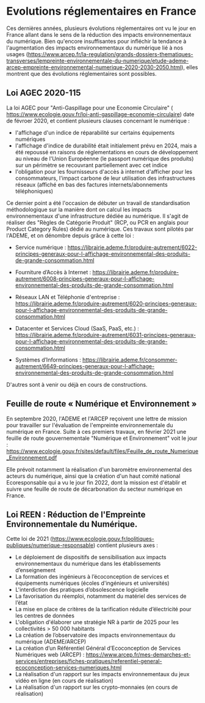 # Evolutions réglementaires en France

Ces dernières années, plusieurs évolutions réglementaires ont vu le jour en France allant dans le sens de la réduction des impacts environnementaux du numérique.
Bien qu'encore insuffisantes pour infléchir la tendance à l'augmentation des impacts environnementaux du numérique lié à nos usages (https://www.arcep.fr/la-regulation/grands-dossiers-thematiques-transverses/lempreinte-environnementale-du-numerique/etude-ademe-arcep-empreinte-environnemental-numerique-2020-2030-2050.html), elles montrent que des évolutions réglementaires sont possibles.

## Loi AGEC 2020-115
La loi AGEC pour "Anti-Gaspillage pour une Economie Circulaire" ( https://www.ecologie.gouv.fr/loi-anti-gaspillage-economie-circulaire) date de févroer 2020, et contient plusieurs clauses concernant le numérique :

- l'affichage d'un indice de réparabilité sur certains équipements numériques 
- l'affichage d'indice de durabilité était initialement prévu en 2024, mais a été repoussé en raisons de réglementations en cours de développement au niveau de l'Union Européenne (le passport numérique des produits) sur un périmètre se recouvrant partiellement avec cet indice
- l'obligation pour les fournisseurs d'accès à internet d'afficher pour les consommateurs, l'impact carbone de leur utilisation des infrastructures réseaux (affiché en bas des factures internets/abonnements téléphoniques)

Ce dernier point a été l'occasion de débuter un travail de standardisation méthodologique sur la manière dont on calcul les impacts environnementaux d'une infrastructure dédiée au numérique. Il s'agit de réaliser des "Règles de Catégorie Produit" (RCP, ou PCR en anglais pour Product Category Rules) dédié au numérique. Ces travaux sont pilotés par l'ADEME, et on dénombre depuis grâce à cette loi :

- Service numérique : https://librairie.ademe.fr/produire-autrement/6022-principes-generaux-pour-l-affichage-environnemental-des-produits-de-grande-consommation.html
- Fourniture d’Accès à Internet : https://librairie.ademe.fr/produire-autrement/6008-principes-generaux-pour-l-affichage-environnemental-des-produits-de-grande-consommation.html

- Réseaux LAN et Téléphonie d'entreprise : https://librairie.ademe.fr/produire-autrement/6020-principes-generaux-pour-l-affichage-environnemental-des-produits-de-grande-consommation.html
- Datacenter et Services Cloud (SaaS, PaaS, etc.) : https://librairie.ademe.fr/produire-autrement/6031-principes-generaux-pour-l-affichage-environnemental-des-produits-de-grande-consommation.html
- Systèmes d’Informations : https://librairie.ademe.fr/consommer-autrement/6649-principes-generaux-pour-l-affichage-environnemental-des-produits-de-grande-consommation.html

D'autres sont à venir ou déjà en cours de constructions.

##  Feuille de route « Numérique et Environnement »
En septembre 2020, l'ADEME et l'ARCEP reçoivent une lettre de mission pour travailler sur l'évaluation de l'empreinte environnementale du numérique en France. Suite à ces premiers travaux, en février 2021 une feuille de route gouvernementale "Numérique et Environnement" voit le jour : https://www.ecologie.gouv.fr/sites/default/files/Feuille_de_route_Numerique_Environnement.pdf

Elle prévoit notamment la réalisation d'un baromètre environnemental des acteurs du numérique, ainsi que la création d'un haut comité national Ecoresponsable qui a vu le jour fin 2022, dont la mission est d'établir et suivre une feuille de route de décarbonation du secteur numérique en France.

## Loi REEN : Réduction de l'Empreinte Environnementale du Numérique.
Cette loi de 2021 (https://www.ecologie.gouv.fr/politiques-publiques/numerique-responsable) contient plusieurs axes :

- Le déploiement de dispositifs de sensibilisation aux impacts environnementaux du numérique dans les établissements d’enseignement
- La formation des ingénieurs à l’écoconception de services et équipements numériques (écoles d'ingénieurs et universités)
- L'interdiction des pratiques d’obsolescence logicielle
- La favorisation du réemploi, notamment du matériel des services de l’état
- La mise en place de critères de la tarification réduite d’électricité pour les centres de données
- L'obligation d'élaborer une stratégie NR à partir de 2025 pour les collectivités  > 50 000 habitants 
- La création de l’observatoire des impacts environnementaux du numérique (ADEME/ARCEP)
- La création d’un Référentiel Général d’Ecoconception de Services Numériques web (ARCEP) : https://www.arcep.fr/mes-demarches-et-services/entreprises/fiches-pratiques/referentiel-general-ecoconception-services-numeriques.html
- La réalisation d'un rapport sur les impacts environnementaux du jeux vidéo en ligne (en cours de réalisation)
- La réalisation d'un rapport sur les crypto-monnaies (en cours de réalisation)

